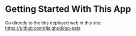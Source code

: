 # Getting Started With This App

Go directly to the this deployed web in this site:
https://github.com/rijalghodi/go-pets
